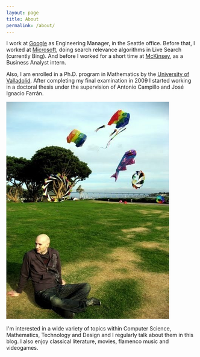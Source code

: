 ```yaml
---
layout: page
title: About
permalink: /about/
---
```


I work at <a href="http://www.google.com/">Google</a> as Engineering Manager, in the Seattle office. Before that, I worked at <a href="http://www.microsoft.com">Microsoft</a>, doing search relevance algorithms in Live Search (currently Bing). And before I worked for a short time at <a href="http://www.mckinsey.com">McKinsey</a>, as a Business Analyst intern.

Also, I am enrolled in a Ph.D. program in Mathematics by the <a href="http://www.uva.es">University of Valladolid</a>. After completing my final examination in 2009 I started working in a doctoral thesis under the supervision of Antonio Campillo and José Ignacio Farrán.

![](/images/javier-tordable.jpg)

I'm interested in a wide variety of topics within Computer Science, Mathematics, Technology and Design and I regularly talk about them in this blog. I also enjoy classical literature, movies, flamenco music and videogames.
